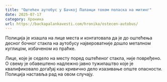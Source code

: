 ```yaml
---
title: "Оштећен аутобус у Бачкој Паланци током поласка на митинг"
date: 2025-07-17
category: Хроника
url: https://backapalankavesti.com/hronika/ostecen-autobus/
---
```


Полиција је изашла на лице места и контатовала да је до оштећења десног бочног стакла на аутобусу највероватније дошло металном куглицом, избаченом из праћке.

Лице, које је седело на месту поред оштећеног стакла, није повређено. О свему је обавештено надлежно јавно тужилаштво које је квалификовало догађај као кривично дело изазивање опште опасности. Полиција наставља рад на овом случају.
